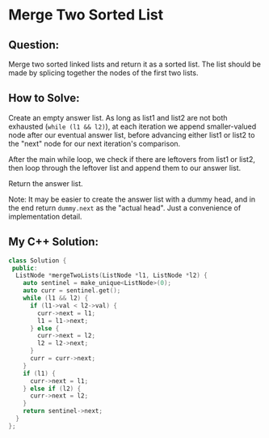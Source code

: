 # Merge Two Sorted List

## Question:

Merge two sorted linked lists and return it as a sorted list. The list
should be made by splicing together the nodes of the first two lists.

## How to Solve:

Create an empty answer list. As long as list1 and list2 are not both exhausted (`while (l1 && l2)`), at each iteration
we append smaller-valued node after our eventual answer list, before
advancing either list1 or list2 to the "next" node for our next
iteration's comparison.

After the main while loop, we check if there are leftovers from list1
or list2, then loop through the leftover list and append them to our
answer list.

Return the answer list.

Note: It may be easier to create the answer list with a dummy head,
and in the end return `dummy.next` as the "actual head". Just a
convenience of implementation detail.

## My C++ Solution:

```cpp
class Solution {
 public:
  ListNode *mergeTwoLists(ListNode *l1, ListNode *l2) {
    auto sentinel = make_unique<ListNode>(0);
    auto curr = sentinel.get();
    while (l1 && l2) {
      if (l1->val < l2->val) {
        curr->next = l1;
        l1 = l1->next;
      } else {
        curr->next = l2;
        l2 = l2->next;
      }
      curr = curr->next;
    }
    if (l1) {
      curr->next = l1;
    } else if (l2) {
      curr->next = l2;
    }
    return sentinel->next;
  }
};
```